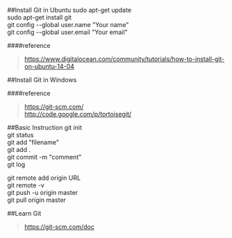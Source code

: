 ##Install Git in Ubuntu
sudo apt-get update <br>
sudo apt-get install git <br>
git config --global user.name "Your name" <br>
git config --global user.email "Your email" <br>

####reference
>https://www.digitalocean.com/community/tutorials/how-to-install-git-on-ubuntu-14-04

##Install Git in Windows

####reference
>https://git-scm.com/  
>http://code.google.com/p/tortoisegit/  


##Basic Instruction
git init <br>
git status <br>
git add "filename" <br>
git add .<br>
git commit -m "comment" <br>
git log <br>

git remote add origin URL <br>
git remote -v <br>
git push -u origin master <br>
git pull origin master <br>

##Learn Git
>https://git-scm.com/doc


